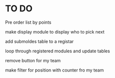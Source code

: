 TO DO
======

Pre order list by points

make display module to display who to pick next


add submoldes table to a registar

loop through registered modules and update tables

remove button for my team


make filter for position with counter fro my team
